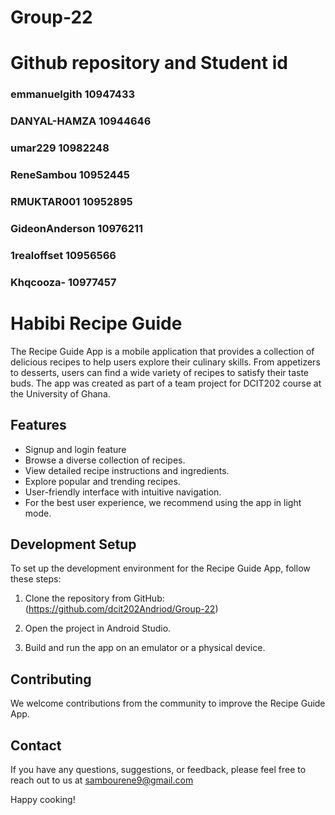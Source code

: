 #  Group-22
# Github repository and Student id
### emmanuelgith  10947433
### DANYAL-HAMZA 10944646
### umar229    10982248
### ReneSambou 10952445
### RMUKTAR001 10952895
### GideonAnderson 10976211
### 1realoffset 10956566
### Khqcooza- 10977457



# Habibi Recipe Guide
The Recipe Guide App is a mobile application that provides a collection of delicious recipes to help users explore their culinary skills. From appetizers to desserts, users can find a wide variety of recipes to satisfy their taste buds.
The app was created as part of a team project for DCIT202 course at the University of Ghana.
## Features

- Signup and login feature
- Browse a diverse collection of recipes.
- View detailed recipe instructions and ingredients.
- Explore popular and trending recipes.
- User-friendly interface with intuitive navigation.
- For the best user experience, we recommend using the app in light mode.

## Development Setup

To set up the development environment for the Recipe Guide App, follow these steps:
1. Clone the repository from GitHub: (https://github.com/dcit202Andriod/Group-22)

2. Open the project in Android Studio.
3. Build and run the app on an emulator or a physical device.

## Contributing

We welcome contributions from the community to improve the Recipe Guide App. 
## Contact

If you have any questions, suggestions, or feedback, please feel free to reach out to us at sambourene9@gmail.com

Happy cooking!


